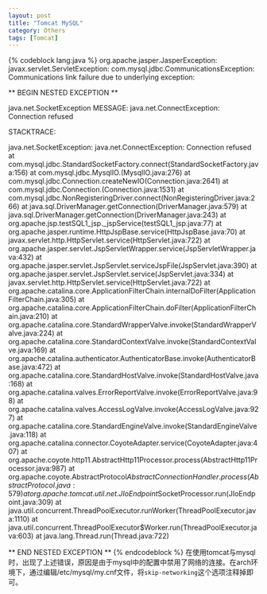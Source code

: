 ```yaml
---
layout: post
title: "Tomcat MySQL"
category: Others
tags: [Tomcat]
---
```

{% codeblock lang:java %}
org.apache.jasper.JasperException: javax.servlet.ServletException: com.mysql.jdbc.CommunicationsException: Communications link failure due to underlying exception: 

** BEGIN NESTED EXCEPTION ** 

java.net.SocketException
MESSAGE: java.net.ConnectException: Connection refused

STACKTRACE:

<!--more-->
java.net.SocketException: java.net.ConnectException: Connection refused
	at com.mysql.jdbc.StandardSocketFactory.connect(StandardSocketFactory.java:156)
	at com.mysql.jdbc.MysqlIO.<init>(MysqlIO.java:276)
	at com.mysql.jdbc.Connection.createNewIO(Connection.java:2641)
	at com.mysql.jdbc.Connection.<init>(Connection.java:1531)
	at com.mysql.jdbc.NonRegisteringDriver.connect(NonRegisteringDriver.java:266)
	at java.sql.DriverManager.getConnection(DriverManager.java:579)
	at java.sql.DriverManager.getConnection(DriverManager.java:243)
	at org.apache.jsp.testSQL1_jsp._jspService(testSQL1_jsp.java:77)
	at org.apache.jasper.runtime.HttpJspBase.service(HttpJspBase.java:70)
	at javax.servlet.http.HttpServlet.service(HttpServlet.java:722)
	at org.apache.jasper.servlet.JspServletWrapper.service(JspServletWrapper.java:432)
	at org.apache.jasper.servlet.JspServlet.serviceJspFile(JspServlet.java:390)
	at org.apache.jasper.servlet.JspServlet.service(JspServlet.java:334)
	at javax.servlet.http.HttpServlet.service(HttpServlet.java:722)
	at org.apache.catalina.core.ApplicationFilterChain.internalDoFilter(ApplicationFilterChain.java:305)
	at org.apache.catalina.core.ApplicationFilterChain.doFilter(ApplicationFilterChain.java:210)
	at org.apache.catalina.core.StandardWrapperValve.invoke(StandardWrapperValve.java:224)
	at org.apache.catalina.core.StandardContextValve.invoke(StandardContextValve.java:169)
	at org.apache.catalina.authenticator.AuthenticatorBase.invoke(AuthenticatorBase.java:472)
	at org.apache.catalina.core.StandardHostValve.invoke(StandardHostValve.java:168)
	at org.apache.catalina.valves.ErrorReportValve.invoke(ErrorReportValve.java:98)
	at org.apache.catalina.valves.AccessLogValve.invoke(AccessLogValve.java:927)
	at org.apache.catalina.core.StandardEngineValve.invoke(StandardEngineValve.java:118)
	at org.apache.catalina.connector.CoyoteAdapter.service(CoyoteAdapter.java:407)
	at org.apache.coyote.http11.AbstractHttp11Processor.process(AbstractHttp11Processor.java:987)
	at org.apache.coyote.AbstractProtocol$AbstractConnectionHandler.process(AbstractProtocol.java:579)
	at org.apache.tomcat.util.net.JIoEndpoint$SocketProcessor.run(JIoEndpoint.java:309)
	at java.util.concurrent.ThreadPoolExecutor.runWorker(ThreadPoolExecutor.java:1110)
	at java.util.concurrent.ThreadPoolExecutor$Worker.run(ThreadPoolExecutor.java:603)
	at java.lang.Thread.run(Thread.java:722)


** END NESTED EXCEPTION **
{% endcodeblock %}
在使用tomcat与mysql时，出现了上述错误，原因是由于mysql中的配置中禁用了网络的连接。在arch环境下，通过编辑/etc/mysql/my.cnf文件，将`skip-networking`这个选项注释掉即可。
